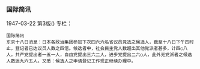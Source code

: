 ### 国际简讯

1947-03-22
第3版()
专栏：

    国际简讯
    东京十八日消息：日本各政治集团参加下次四六六名省议员竞选之候选人，截至十八日下午四时止，登记者已达议员人数之四倍。候选者中，社会民主党人数超出其他党派者甚多，计四○八人，共产党提出者一五一人，自由党提出三六二人，进步党提出二六○人，此外无党派者之候选人数达九六五人。又悉：候选人之申请登记工作现正继续办理中。
